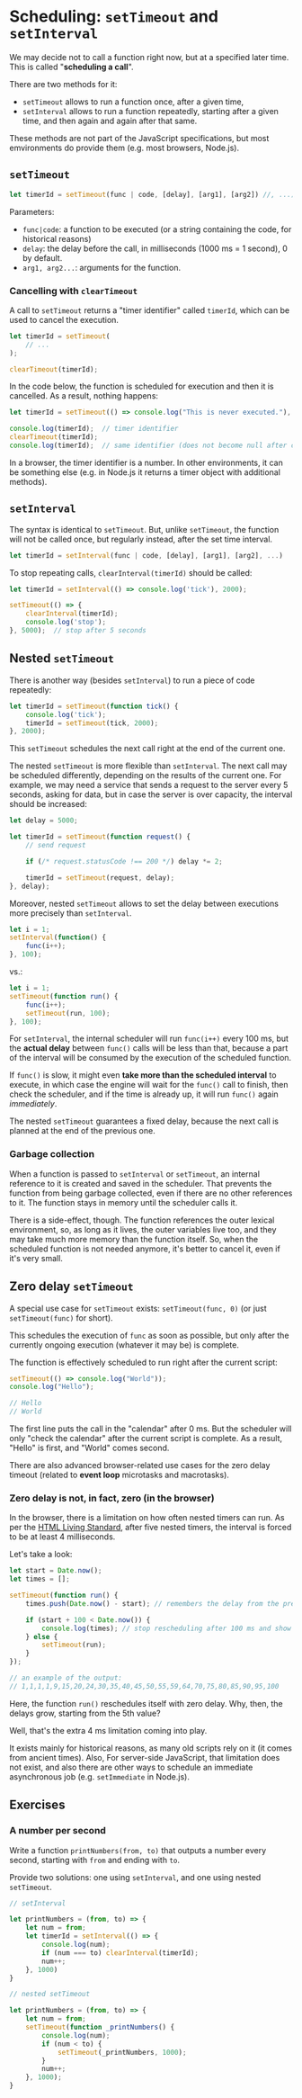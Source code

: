 # Scheduling: `setTimeout` and `setInterval`

We may decide not to call a function right now, but at a specified later time. This is called "**scheduling a call**".

There are two methods for it:
* `setTimeout` allows to run a function once, after a given time,
* `setInterval` allows to run a function repeatedly, starting after a given time, and then again and again after that same.

These methods are not part of the JavaScript specifications, but most emvironments do provide them (e.g. most browsers, Node.js).

## `setTimeout`

```js
let timerId = setTimeout(func | code, [delay], [arg1], [arg2]) //, ...)
```

Parameters:
* `func|code`: a function to be executed (or a string containing the code, for historical reasons)
* `delay`: the delay before the call, in milliseconds (1000 ms = 1 second), 0 by default.
* `arg1, arg2...`: arguments for the function.

### Cancelling with `clearTimeout`

A call to `setTimeout` returns a "timer identifier" called `timerId`, which can be used to cancel the execution.

```js
let timerId = setTimeout(
    // ...
);

clearTimeout(timerId);
```

In the code below, the function is scheduled for execution and then it is cancelled. As a result, nothing happens:

```js
let timerId = setTimeout(() => console.log("This is never executed."), 1000);

console.log(timerId);  // timer identifier
clearTimeout(timerId);
console.log(timerId);  // same identifier (does not become null after cancelling)
```

In a browser, the timer identifier is a number. In other environments, it can be something else (e.g. in Node.js it returns a timer object with additional methods).

## `setInterval`

The syntax is identical to `setTimeout`. But, unlike `setTimeout`, the function will not be called once, but regularly instead, after the set time interval.

```js
let timerId = setInterval(func | code, [delay], [arg1], [arg2], ...)
```

To stop repeating calls, `clearInterval(timerId)` should be called:

```js
let timerId = setInterval(() => console.log('tick'), 2000);

setTimeout(() => {
    clearInterval(timerId);
    console.log('stop');
}, 5000);  // stop after 5 seconds
```

## Nested `setTimeout`

There is another way (besides `setInterval`) to run a piece of code repeatedly:

```js
let timerId = setTimeout(function tick() {
    console.log('tick');
    timerId = setTimeout(tick, 2000);
}, 2000);
```

This `setTimeout` schedules the next call right at the end of the current one.

The nested `setTimeout` is more flexible than `setInterval`. The next call may be scheduled differently, depending on the results of the current one. For example, we may need a service that sends a request to the server every 5 seconds, asking for data, but in case the server is over capacity, the interval should be increased:

```js
let delay = 5000;

let timerId = setTimeout(function request() {
    // send request

    if (/* request.statusCode !== 200 */) delay *= 2;

    timerId = setTimeout(request, delay);
}, delay);
```

Moreover, nested `setTimeout` allows to set the delay between executions more precisely than `setInterval`.

```js
let i = 1;
setInterval(function() {
    func(i++);
}, 100);
```

vs.:

```js
let i = 1;
setTimeout(function run() {
    func(i++);
    setTimeout(run, 100);
}, 100);
```

For `setInterval`, the internal scheduler will run `func(i++)` every 100 ms, but the **actual delay** between `func()` calls will be less than that, because a part of the interval will be consumed by the execution of the scheduled function.

If `func()` is slow, it might even **take more than the scheduled interval** to execute, in which case the engine will wait for the `func()` call to finish, then check the scheduler, and if the time is already up, it will run `func()` again *immediately*.

The nested `setTimeout` guarantees a fixed delay, because the next call is planned at the end of the previous one.

### Garbage collection

When a function is passed to `setInterval` or `setTimeout`, an internal reference to it is created and saved in the scheduler. That prevents the function from being garbage collected, even if there are no other references to it. The function stays in memory until the scheduler calls it.

There is a side-effect, though. The function references the outer lexical environment, so, as long as it lives, the outer variables live too, and they may take much more memory than the function itself. So, when the scheduled function is not needed anymore, it's better to cancel it, even if it's very small.

## Zero delay `setTimeout`

A special use case for `setTimeout` exists: `setTimeout(func, 0)` (or just `setTimeout(func)` for short).

This schedules the execution of `func` as soon as possible, but only after the currently ongoing execution (whatever it may be) is complete.

The function is effectively scheduled to run right after the current script:

```js
setTimeout(() => console.log("World"));
console.log("Hello");

// Hello
// World
```

The first line puts the call in the "calendar" after 0 ms. But the scheduler will only "check the calendar" after the current script is complete. As a result, "Hello" is first, and "World" comes second.

There are also advanced browser-related use cases for the zero delay timeout (related to **event loop** microtasks and macrotasks).

### Zero delay is not, in fact, zero (in the browser)

In the browser, there is a limitation on how often nested timers can run. As per the [HTML Living Standard](https://html.spec.whatwg.org/multipage/timers-and-user-prompts.html#timers), after five nested timers, the interval is forced to be at least 4 milliseconds.

Let's take a look:

```js
let start = Date.now();
let times = [];

setTimeout(function run() {
    times.push(Date.now() - start); // remembers the delay from the previous call

    if (start + 100 < Date.now()) {
        console.log(times); // stop rescheduling after 100 ms and show all delays instead
    } else {
        setTimeout(run);
    }
});

// an example of the output:
// 1,1,1,1,9,15,20,24,30,35,40,45,50,55,59,64,70,75,80,85,90,95,100
```

Here, the function `run()` reschedules itself with zero delay. Why, then, the delays grow, starting from the 5th value?

Well, that's the extra 4 ms limitation coming into play.

It exists mainly for historical reasons, as many old scripts rely on it (it comes from ancient times). Also, For server-side JavaScript, that limitation does not exist, and also there are other ways to schedule an immediate asynchronous job (e.g. `setImmediate` in Node.js).

## Exercises

### A number per second

Write a function `printNumbers(from, to)` that outputs a number every second, starting with `from` and ending with `to`.

Provide two solutions: one using `setInterval`, and one using nested `setTimeout`.

```js
// setInterval

let printNumbers = (from, to) => {
    let num = from;
    let timerId = setInterval(() => {
        console.log(num);
        if (num === to) clearInterval(timerId);
        num++;
    }, 1000)
}

// nested setTimeout

let printNumbers = (from, to) => {
    let num = from;
    setTimeout(function _printNumbers() {
        console.log(num);
        if (num < to) {
            setTimeout(_printNumbers, 1000);
        }
        num++;
    }, 1000);
}
```
